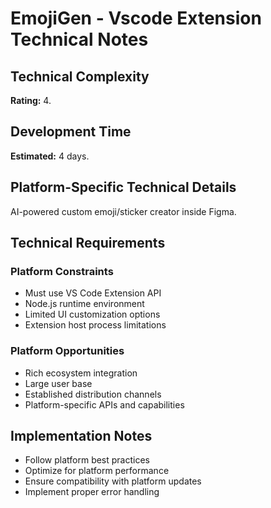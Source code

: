 # EmojiGen - Vscode Extension Technical Notes

## Technical Complexity
**Rating:** 4.

## Development Time
**Estimated:** 4 days.

## Platform-Specific Technical Details
AI-powered custom emoji/sticker creator inside Figma.

## Technical Requirements

### Platform Constraints
- Must use VS Code Extension API
- Node.js runtime environment
- Limited UI customization options
- Extension host process limitations

### Platform Opportunities
- Rich ecosystem integration
- Large user base
- Established distribution channels
- Platform-specific APIs and capabilities

## Implementation Notes
- Follow platform best practices
- Optimize for platform performance
- Ensure compatibility with platform updates
- Implement proper error handling
